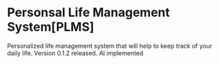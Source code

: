 # Personsal Life Management System[PLMS]
Personalized life management system that will help to keep track of your daily life. Version 0.1.2 released. AI implemented
